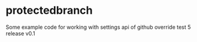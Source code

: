 # protectedbranch
Some example code for working with settings api of github
override test 5
release v0.1
